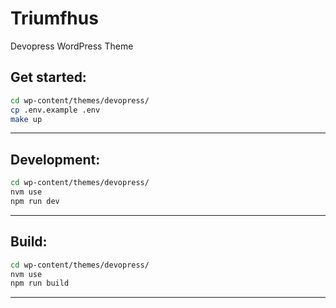 # Triumfhus
Devopress WordPress Theme

## Get started:
```bash
cd wp-content/themes/devopress/
cp .env.example .env
make up
```

***

## Development:

```bash
cd wp-content/themes/devopress/
nvm use
npm run dev
```
***

## Build:

```bash
cd wp-content/themes/devopress/
nvm use
npm run build
```

***
